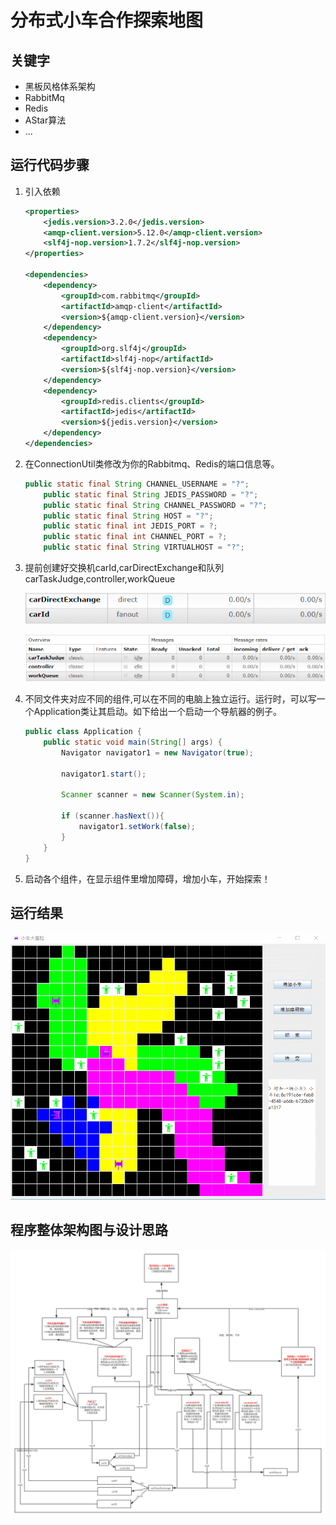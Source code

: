 # **分布式小车合作探索地图**

## 关键字

- 黑板风格体系架构
- RabbitMq
- Redis
- AStar算法
- ...

## 运行代码步骤

1. 引入依赖

   ```xml
   <properties>
       <jedis.version>3.2.0</jedis.version>
       <amqp-client.version>5.12.0</amqp-client.version>
       <slf4j-nop.version>1.7.2</slf4j-nop.version>
   </properties>
   
   <dependencies>
       <dependency>
           <groupId>com.rabbitmq</groupId>
           <artifactId>amqp-client</artifactId>
           <version>${amqp-client.version}</version>
       </dependency>
       <dependency>
           <groupId>org.slf4j</groupId>
           <artifactId>slf4j-nop</artifactId>
           <version>${slf4j-nop.version}</version>
       </dependency>
       <dependency>
           <groupId>redis.clients</groupId>
           <artifactId>jedis</artifactId>
           <version>${jedis.version}</version>
       </dependency>
   </dependencies>
   ```

2. 在ConnectionUtil类修改为你的Rabbitmq、Redis的端口信息等。

   ```java
   public static final String CHANNEL_USERNAME = "?";
       public static final String JEDIS_PASSWORD = "?";
       public static final String CHANNEL_PASSWORD = "?";
       public static final String HOST = "?";
       public static final int JEDIS_PORT = ?;
       public static final int CHANNEL_PORT = ?;
       public static final String VIRTUALHOST = "?";
   ```

3. 提前创建好交换机carId,carDirectExchange和队列carTaskJudge,controller,workQueue

   ![image](https://github.com/Lee0110/carAdventure/blob/master/images/exchanges.png)

   ![image](https://github.com/Lee0110/carAdventure/blob/master/images/queues.png)

4. 不同文件夹对应不同的组件,可以在不同的电脑上独立运行。运行时，可以写一个Application类让其启动。如下给出一个启动一个导航器的例子。

   ```java
   public class Application {
       public static void main(String[] args) {
           Navigator navigator1 = new Navigator(true);
   
           navigator1.start();
           
           Scanner scanner = new Scanner(System.in);
           
           if (scanner.hasNext()){
               navigator1.setWork(false);
           }
       }
   }
   ```

5. 启动各个组件，在显示组件里增加障碍，增加小车，开始探索！

## 运行结果

![image](https://github.com/Lee0110/carAdventure/blob/master/images/carMoving.gif)

## 程序整体架构图与设计思路

![image](https://github.com/Lee0110/carAdventure/blob/master/images/Architecture.png)

